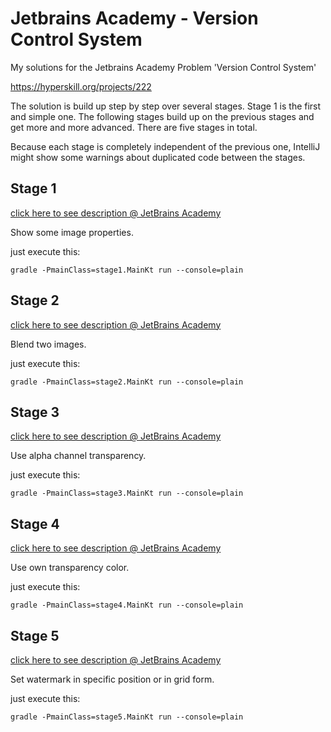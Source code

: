 # Jetbrains Academy - Version Control System

My solutions for the Jetbrains Academy Problem 'Version Control System'

https://hyperskill.org/projects/222

The solution is build up step by step over several stages. 
Stage 1 is the first and simple one. The following stages 
build up on the previous stages and get more and more advanced.
There are five stages in total.

Because each stage is completely independent of the previous one,
IntelliJ might show some warnings about duplicated code between 
the stages.

## Stage 1

[click here to see description @ JetBrains Academy](https://hyperskill.org/projects/222/stages/1112/implement)

Show some image properties.

just execute this:

    gradle -PmainClass=stage1.MainKt run --console=plain

## Stage 2

[click here to see description @ JetBrains Academy](https://hyperskill.org/projects/222/stages/1113/implement)

Blend two images.

just execute this:

    gradle -PmainClass=stage2.MainKt run --console=plain

## Stage 3

[click here to see description @ JetBrains Academy](https://hyperskill.org/projects/222/stages/1114/implement)

Use alpha channel transparency.

just execute this:

    gradle -PmainClass=stage3.MainKt run --console=plain

## Stage 4

[click here to see description @ JetBrains Academy](https://hyperskill.org/projects/222/stages/1115/implement)

Use own transparency color.

just execute this:

    gradle -PmainClass=stage4.MainKt run --console=plain

## Stage 5

[click here to see description @ JetBrains Academy](https://hyperskill.org/projects/222/stages/1116/implement)

Set watermark in specific position or in grid form.

just execute this:

    gradle -PmainClass=stage5.MainKt run --console=plain
